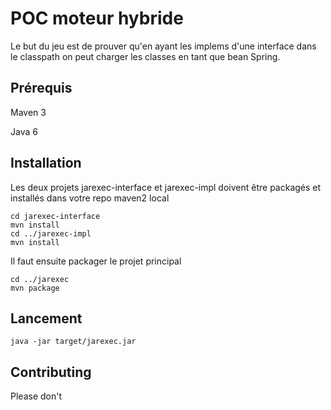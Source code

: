 # POC moteur hybride

Le but du jeu est de prouver qu'en ayant les implems d'une interface dans le classpath on peut charger les classes en tant que bean Spring.

## Prérequis

Maven 3

Java 6

## Installation

Les deux projets jarexec-interface et jarexec-impl doivent être packagés et installés dans votre repo maven2 local

``` 
cd jarexec-interface
mvn install
cd ../jarexec-impl
mvn install
```

Il faut ensuite packager le projet principal
```
cd ../jarexec
mvn package
```

## Lancement

```
java -jar target/jarexec.jar
```

## Contributing

Please don't